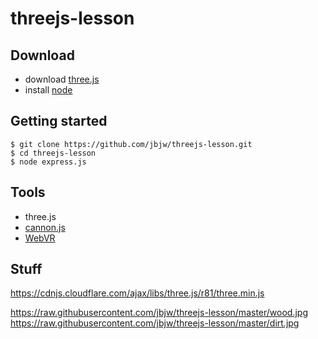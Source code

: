 # threejs-lesson

## Download

 - download [three.js](https://github.com/mrdoob/three.js/archive/master.zip)
 - install [node](https://nodejs.org/en/download/)

## Getting started

    $ git clone https://github.com/jbjw/threejs-lesson.git
    $ cd threejs-lesson
    $ node express.js

## Tools
* three.js
* [cannon.js](http://www.cannonjs.org/)
* [WebVR](https://developer.mozilla.org/en-US/docs/Web/API/WebVR_API)

## Stuff
https://cdnjs.cloudflare.com/ajax/libs/three.js/r81/three.min.js

https://raw.githubusercontent.com/jbjw/threejs-lesson/master/wood.jpg
https://raw.githubusercontent.com/jbjw/threejs-lesson/master/dirt.jpg